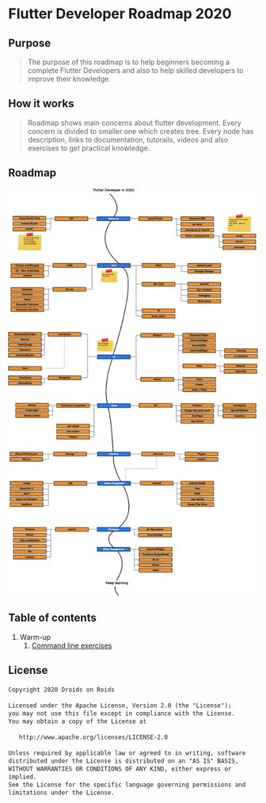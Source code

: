 # Flutter Developer Roadmap 2020

## Purpose
 > The purpose of this roadmap is to help beginners becoming a complete Flutter Developers and also to help skilled developers to improve their knowledge.

## How it works
> Roadmap shows main concerns about flutter development. Every concern is divided to smaller one which creates tree.
> Every node has description, links to documentation, tutorails, videos and also exercises to get practical knowledge.

## Roadmap
 

![Flutter Developer Roadmap](./img/roadmap_2020.png)

## Table of contents

1. Warm-up
   1. [Command line exercises](https://github.com/DroidsOnRoids/flutter-roadmap/blob/master/flutter_cli/exercises)

## License

    Copyright 2020 Droids on Roids

    Licensed under the Apache License, Version 2.0 (the "License");
    you may not use this file except in compliance with the License.
    You may obtain a copy of the License at

       http://www.apache.org/licenses/LICENSE-2.0

    Unless required by applicable law or agreed to in writing, software
    distributed under the License is distributed on an "AS IS" BASIS,
    WITHOUT WARRANTIES OR CONDITIONS OF ANY KIND, either express or implied.
    See the License for the specific language governing permissions and
    limitations under the License.
